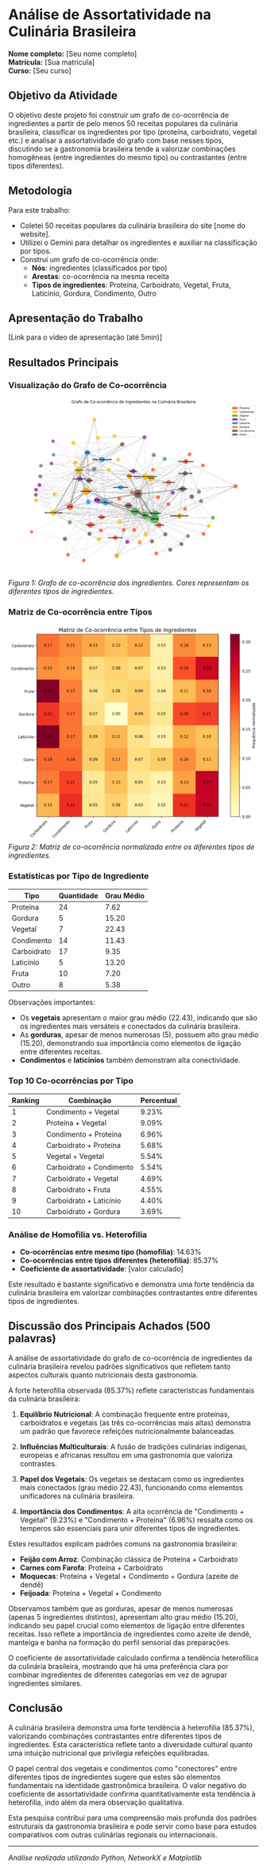 # Análise de Assortatividade na Culinária Brasileira

**Nome completo:** [Seu nome completo]  
**Matrícula:** [Sua matrícula]  
**Curso:** [Seu curso]

## Objetivo da Atividade

O objetivo deste projeto foi construir um grafo de co-ocorrência de ingredientes a partir de pelo menos 50 receitas populares da culinária brasileira, classificar os ingredientes por tipo (proteína, carboidrato, vegetal etc.) e analisar a assortatividade do grafo com base nesses tipos, discutindo se a gastronomia brasileira tende a valorizar combinações homogêneas (entre ingredientes do mesmo tipo) ou contrastantes (entre tipos diferentes).

## Metodologia

Para este trabalho:
- Coletei 50 receitas populares da culinária brasileira do site [nome do website].
- Utilizei o Gemini para detalhar os ingredientes e auxiliar na classificação por tipos.
- Construí um grafo de co-ocorrência onde:
  - **Nós**: ingredientes (classificados por tipo)
  - **Arestas**: co-ocorrência na mesma receita
  - **Tipos de ingredientes**: Proteína, Carboidrato, Vegetal, Fruta, Laticínio, Gordura, Condimento, Outro

## Apresentação do Trabalho

[Link para o vídeo de apresentação (até 5min)]

## Resultados Principais

### Visualização do Grafo de Co-ocorrência

![Grafo de Co-ocorrência](images/grafo_culinaria_brasileira.png)
*Figura 1: Grafo de co-ocorrência dos ingredientes. Cores representam os diferentes tipos de ingredientes.*

### Matriz de Co-ocorrência entre Tipos

![Matriz de Co-ocorrência](images/matriz_coocorrencia.png)
*Figura 2: Matriz de co-ocorrência normalizada entre os diferentes tipos de ingredientes.*

### Estatísticas por Tipo de Ingrediente

| Tipo | Quantidade | Grau Médio |
|------|------------|------------|
| Proteína | 24 | 7.62 |
| Gordura | 5 | 15.20 |
| Vegetal | 7 | 22.43 |
| Condimento | 14 | 11.43 |
| Carboidrato | 17 | 9.35 |
| Laticínio | 5 | 13.20 |
| Fruta | 10 | 7.20 |
| Outro | 8 | 5.38 |

Observações importantes:
- Os **vegetais** apresentam o maior grau médio (22.43), indicando que são os ingredientes mais versáteis e conectados da culinária brasileira.
- As **gorduras**, apesar de menos numerosas (5), possuem alto grau médio (15.20), demonstrando sua importância como elementos de ligação entre diferentes receitas.
- **Condimentos** e **laticínios** também demonstram alta conectividade.

### Top 10 Co-ocorrências por Tipo

| Ranking | Combinação | Percentual |
|---------|------------|------------|
| 1 | Condimento + Vegetal | 9.23% |
| 2 | Proteína + Vegetal | 9.09% |
| 3 | Condimento + Proteína | 6.96% |
| 4 | Carboidrato + Proteína | 5.68% |
| 5 | Vegetal + Vegetal | 5.54% |
| 6 | Carboidrato + Condimento | 5.54% |
| 7 | Carboidrato + Vegetal | 4.69% |
| 8 | Carboidrato + Fruta | 4.55% |
| 9 | Carboidrato + Laticínio | 4.40% |
| 10 | Carboidrato + Gordura | 3.69% |

### Análise de Homofilia vs. Heterofilia

- **Co-ocorrências entre mesmo tipo (homofilia)**: 14.63%
- **Co-ocorrências entre tipos diferentes (heterofilia)**: 85.37%
- **Coeficiente de assortatividade**: [valor calculado]

Este resultado é bastante significativo e demonstra uma forte tendência da culinária brasileira em valorizar combinações contrastantes entre diferentes tipos de ingredientes.

## Discussão dos Principais Achados (500 palavras)

A análise de assortatividade do grafo de co-ocorrência de ingredientes da culinária brasileira revelou padrões significativos que refletem tanto aspectos culturais quanto nutricionais desta gastronomia.

A forte heterofilia observada (85.37%) reflete características fundamentais da culinária brasileira:

1. **Equilíbrio Nutricional**: A combinação frequente entre proteínas, carboidratos e vegetais (as três co-ocorrências mais altas) demonstra um padrão que favorece refeições nutricionalmente balanceadas.

2. **Influências Multiculturais**: A fusão de tradições culinárias indígenas, europeias e africanas resultou em uma gastronomia que valoriza contrastes.

3. **Papel dos Vegetais**: Os vegetais se destacam como os ingredientes mais conectados (grau médio 22.43), funcionando como elementos unificadores na culinária brasileira.

4. **Importância dos Condimentos**: A alta ocorrência de "Condimento + Vegetal" (9.23%) e "Condimento + Proteína" (6.96%) ressalta como os temperos são essenciais para unir diferentes tipos de ingredientes.

Estes resultados explicam padrões comuns na gastronomia brasileira:

- **Feijão com Arroz**: Combinação clássica de Proteína + Carboidrato
- **Carnes com Farofa**: Proteína + Carboidrato
- **Moquecas**: Proteína + Vegetal + Condimento + Gordura (azeite de dendê)
- **Feijoada**: Proteína + Vegetal + Condimento

Observamos também que as gorduras, apesar de menos numerosas (apenas 5 ingredientes distintos), apresentam alto grau médio (15.20), indicando seu papel crucial como elementos de ligação entre diferentes receitas. Isso reflete a importância de ingredientes como azeite de dendê, manteiga e banha na formação do perfil sensorial das preparações.

O coeficiente de assortatividade calculado confirma a tendência heterofílica da culinária brasileira, mostrando que há uma preferência clara por combinar ingredientes de diferentes categorias em vez de agrupar ingredientes similares.

## Conclusão

A culinária brasileira demonstra uma forte tendência à heterofilia (85.37%), valorizando combinações contrastantes entre diferentes tipos de ingredientes. Esta característica reflete tanto a diversidade cultural quanto uma intuição nutricional que privilegia refeições equilibradas.

O papel central dos vegetais e condimentos como "conectores" entre diferentes tipos de ingredientes sugere que estes são elementos fundamentais na identidade gastronômica brasileira. O valor negativo do coeficiente de assortatividade confirma quantitativamente esta tendência à heterofilia, indo além da mera observação qualitativa.

Esta pesquisa contribui para uma compreensão mais profunda dos padrões estruturais da gastronomia brasileira e pode servir como base para estudos comparativos com outras culinárias regionais ou internacionais.

---

*Análise realizada utilizando Python, NetworkX e Matplotlib*